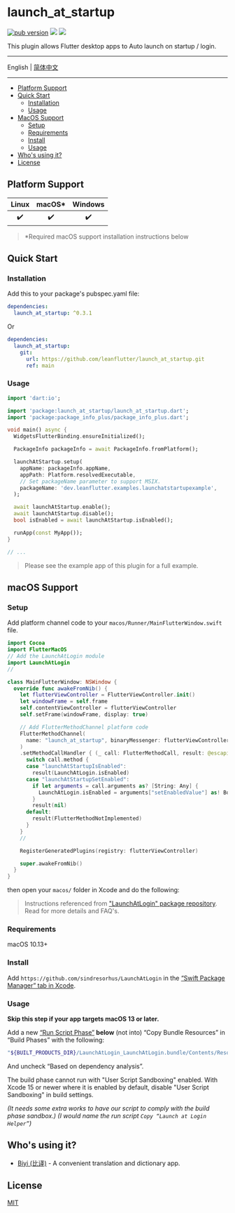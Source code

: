 # launch_at_startup

[![pub version][pub-image]][pub-url] [![][discord-image]][discord-url] ![][visits-count-image]

[pub-image]: https://img.shields.io/pub/v/launch_at_startup.svg
[pub-url]: https://pub.dev/packages/launch_at_startup
[discord-image]: https://img.shields.io/discord/884679008049037342.svg
[discord-url]: https://discord.gg/zPa6EZ2jqb
[visits-count-image]: https://img.shields.io/badge/dynamic/json?label=Visits%20Count&query=value&url=https://api.countapi.xyz/hit/leanflutter.launch_at_startup/visits

This plugin allows Flutter desktop apps to Auto launch on startup / login.

---

English | [简体中文](./README-ZH.md)

---

<!-- START doctoc generated TOC please keep comment here to allow auto update -->
<!-- DON'T EDIT THIS SECTION, INSTEAD RE-RUN doctoc TO UPDATE -->

- [Platform Support](#platform-support)
- [Quick Start](#quick-start)
  - [Installation](#installation)
  - [Usage](#usage)
- [MacOS Support](#macos-support)
  - [Setup](#setup)
  - [Requirements](#requirements)
  - [Install](#install)
  - [Usage](#usage-1)
- [Who's using it?](#whos-using-it)
- [License](#license)

<!-- END doctoc generated TOC please keep comment here to allow auto update -->

## Platform Support

| Linux | macOS\* | Windows |
| :---: | :-----: | :-----: |
|  ✔️   |   ✔️    |   ✔️    |

> \*Required macOS support installation instructions below

## Quick Start

### Installation

Add this to your package's pubspec.yaml file:

```yaml
dependencies:
  launch_at_startup: ^0.3.1
```

Or

```yaml
dependencies:
  launch_at_startup:
    git:
      url: https://github.com/leanflutter/launch_at_startup.git
      ref: main
```

### Usage

```dart
import 'dart:io';

import 'package:launch_at_startup/launch_at_startup.dart';
import 'package:package_info_plus/package_info_plus.dart';

void main() async {
  WidgetsFlutterBinding.ensureInitialized();

  PackageInfo packageInfo = await PackageInfo.fromPlatform();

  launchAtStartup.setup(
    appName: packageInfo.appName,
    appPath: Platform.resolvedExecutable,
    // Set packageName parameter to support MSIX.
    packageName: 'dev.leanflutter.examples.launchatstartupexample',
  );

  await launchAtStartup.enable();
  await launchAtStartup.disable();
  bool isEnabled = await launchAtStartup.isEnabled();

  runApp(const MyApp());
}

// ...

```

> Please see the example app of this plugin for a full example.

## macOS Support

### Setup

Add platform channel code to your `macos/Runner/MainFlutterWindow.swift` file.

```swift
import Cocoa
import FlutterMacOS
// Add the LaunchAtLogin module
import LaunchAtLogin
//

class MainFlutterWindow: NSWindow {
  override func awakeFromNib() {
    let flutterViewController = FlutterViewController.init()
    let windowFrame = self.frame
    self.contentViewController = flutterViewController
    self.setFrame(windowFrame, display: true)

    // Add FlutterMethodChannel platform code
    FlutterMethodChannel(
      name: "launch_at_startup", binaryMessenger: flutterViewController.engine.binaryMessenger
    )
    .setMethodCallHandler { (_ call: FlutterMethodCall, result: @escaping FlutterResult) in
      switch call.method {
      case "launchAtStartupIsEnabled":
        result(LaunchAtLogin.isEnabled)
      case "launchAtStartupSetEnabled":
        if let arguments = call.arguments as? [String: Any] {
          LaunchAtLogin.isEnabled = arguments["setEnabledValue"] as! Bool
        }
        result(nil)
      default:
        result(FlutterMethodNotImplemented)
      }
    }
    //

    RegisterGeneratedPlugins(registry: flutterViewController)

    super.awakeFromNib()
  }
}

```

then open your `macos/` folder in Xcode and do the following:

> Instructions referenced from ["LaunchAtLogin" package repository](https://github.com/sindresorhus/LaunchAtLogin). Read for more details and FAQ's.

### Requirements

macOS 10.13+

### Install

Add `https://github.com/sindresorhus/LaunchAtLogin` in the [“Swift Package Manager” tab in Xcode](https://developer.apple.com/documentation/xcode/adding_package_dependencies_to_your_app).

### Usage

**Skip this step if your app targets macOS 13 or later.**

Add a new [“Run Script Phase”](http://stackoverflow.com/a/39633955/64949) **below** (not into) “Copy Bundle Resources” in “Build Phases” with the following:

```sh
"${BUILT_PRODUCTS_DIR}/LaunchAtLogin_LaunchAtLogin.bundle/Contents/Resources/copy-helper-swiftpm.sh"
```

And uncheck “Based on dependency analysis”.

The build phase cannot run with "User Script Sandboxing" enabled. With Xcode 15 or newer where it is enabled by default, disable "User Script Sandboxing" in build settings.

_(It needs some extra works to have our script to comply with the build phase sandbox.)_
_(I would name the run script `Copy “Launch at Login Helper”`)_

## Who's using it?

- [Biyi (比译)](https://biyidev.com/) - A convenient translation and dictionary app.

## License

[MIT](./LICENSE)
